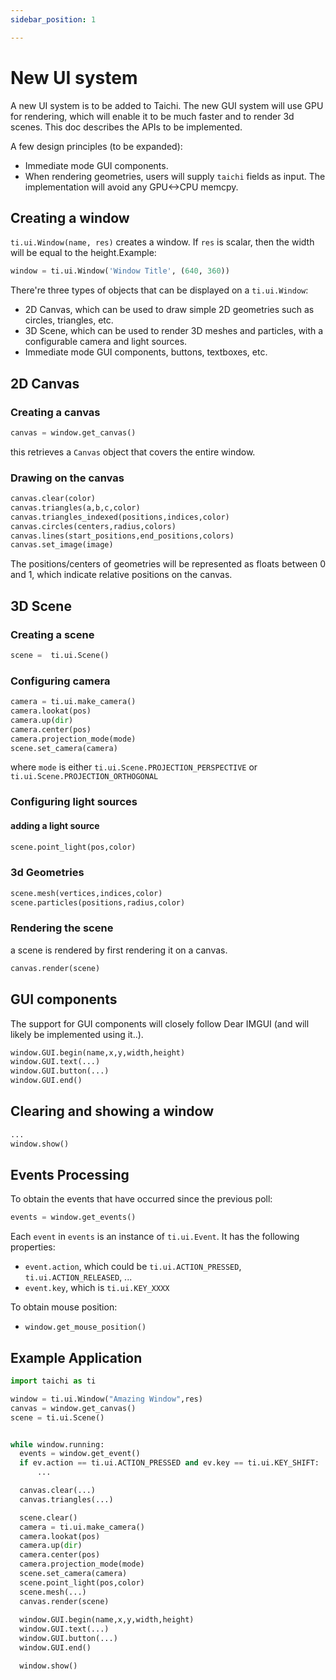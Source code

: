 ```yaml
---
sidebar_position: 1

---
```


# New UI system

A new UI system is to be added to Taichi. The new GUI system will use GPU for rendering, which will enable it to be much faster and to render 3d scenes. This doc describes the APIs to be implemented.

A few design principles (to be expanded):

* Immediate mode GUI components. 
* When rendering geometries, users will supply `taichi` fields as input. The implementation will avoid any GPU<->CPU memcpy. 

## Creating a window

`ti.ui.Window(name, res)` creates a window. If `res` is scalar, then the width will be equal to the height.Example:

```python
window = ti.ui.Window('Window Title', (640, 360))
```

There're three types of objects that can be displayed on a `ti.ui.Window`:

* 2D Canvas, which can be used to draw simple 2D geometries such as circles, triangles, etc.
* 3D Scene, which can be used to render 3D meshes and particles, with a configurable camera and light sources.
* Immediate mode GUI components, buttons, textboxes, etc.

## 2D Canvas

### Creating a canvas

```python
canvas = window.get_canvas()
```
this retrieves a `Canvas` object that covers the entire window.

### Drawing on the canvas

```python
canvas.clear(color)
canvas.triangles(a,b,c,color)
canvas.triangles_indexed(positions,indices,color)
canvas.circles(centers,radius,colors)
canvas.lines(start_positions,end_positions,colors)
canvas.set_image(image)
```

The positions/centers of geometries will be represented as floats between 0 and 1, which indicate relative positions on the canvas.



## 3D Scene

### Creating a scene
```python
scene =  ti.ui.Scene()
```
### Configuring camera
```python
camera = ti.ui.make_camera()
camera.lookat(pos)
camera.up(dir)
camera.center(pos)
camera.projection_mode(mode)
scene.set_camera(camera)
```
where `mode` is either `ti.ui.Scene.PROJECTION_PERSPECTIVE` or `ti.ui.Scene.PROJECTION_ORTHOGONAL`


### Configuring light sources
#### adding a light source
```python
scene.point_light(pos,color) 
```


### 3d Geometries
```python
scene.mesh(vertices,indices,color)
scene.particles(positions,radius,color)
```


### Rendering the scene 
a scene is rendered by first rendering it on a canvas.
```python
canvas.render(scene)
```

## GUI components

The support for GUI components will closely follow Dear IMGUI (and will likely be implemented using it..).

```python
window.GUI.begin(name,x,y,width,height)
window.GUI.text(...)
window.GUI.button(...)
window.GUI.end()
```


## Clearing and showing a window
```python
...
window.show()
```


## Events Processing
To obtain the events that have occurred since the previous poll:

```python
events = window.get_events()
```

Each `event` in `events` is an instance of `ti.ui.Event`. It has the following properties:
* `event.action`, which could be `ti.ui.ACTION_PRESSED`, `ti.ui.ACTION_RELEASED`, ...
* `event.key`, which is `ti.ui.KEY_XXXX`

To obtain mouse position:
* `window.get_mouse_position()`


## Example Application

```python
import taichi as ti

window = ti.ui.Window("Amazing Window",res)
canvas = window.get_canvas()
scene = ti.ui.Scene()


while window.running:
  events = window.get_event()
  if ev.action == ti.ui.ACTION_PRESSED and ev.key == ti.ui.KEY_SHIFT:
      ...

  canvas.clear(...)
  canvas.triangles(...)

  scene.clear()
  camera = ti.ui.make_camera()
  camera.lookat(pos)
  camera.up(dir)
  camera.center(pos)
  camera.projection_mode(mode)
  scene.set_camera(camera)
  scene.point_light(pos,color) 
  scene.mesh(...)
  canvas.render(scene)
  
  window.GUI.begin(name,x,y,width,height)
  window.GUI.text(...)
  window.GUI.button(...)
  window.GUI.end()

  window.show()
  
    
```